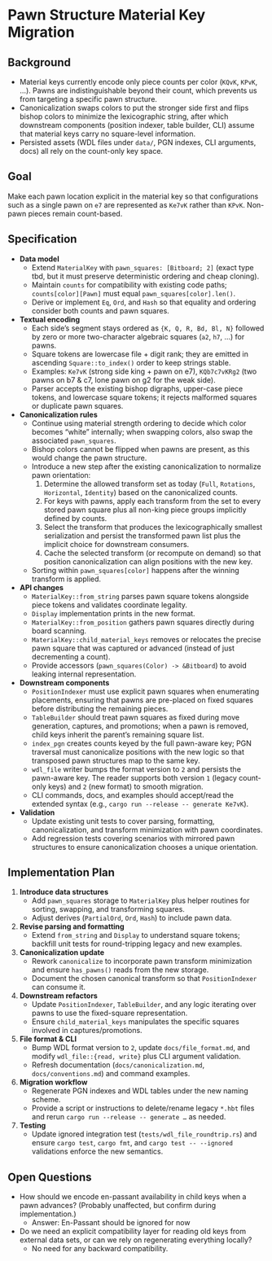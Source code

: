 # Pawn Structure Material Key Migration

## Background
- Material keys currently encode only piece counts per color (`KQvK`, `KPvK`, …). Pawns are indistinguishable beyond their count, which prevents us from targeting a specific pawn structure.
- Canonicalization swaps colors to put the stronger side first and flips bishop colors to minimize the lexicographic string, after which downstream components (position indexer, table builder, CLI) assume that material keys carry no square-level information.
- Persisted assets (WDL files under `data/`, PGN indexes, CLI arguments, docs) all rely on the count-only key space.

## Goal
Make each pawn location explicit in the material key so that configurations such as a single pawn on `e7` are represented as `Ke7vK` rather than `KPvK`. Non-pawn pieces remain count-based.

## Specification
- **Data model**
  - Extend `MaterialKey` with `pawn_squares: [Bitboard; 2]` (exact type tbd, but it must preserve deterministic ordering and cheap cloning).
  - Maintain `counts` for compatibility with existing code paths; `counts[color][Pawn]` must equal `pawn_squares[color].len()`.
  - Derive or implement `Eq`, `Ord`, and `Hash` so that equality and ordering consider both counts and pawn squares.
- **Textual encoding**
  - Each side’s segment stays ordered as `{K, Q, R, Bd, Bl, N}` followed by zero or more two-character algebraic squares (`a2`, `h7`, …) for pawns.
  - Square tokens are lowercase file + digit rank; they are emitted in ascending `Square::to_index()` order to keep strings stable.
  - Examples: `Ke7vK` (strong side king + pawn on e7), `KQb7c7vKRg2` (two pawns on b7 & c7, lone pawn on g2 for the weak side).
  - Parser accepts the existing bishop digraphs, upper-case piece tokens, and lowercase square tokens; it rejects malformed squares or duplicate pawn squares.
- **Canonicalization rules**
  - Continue using material strength ordering to decide which color becomes “white” internally; when swapping colors, also swap the associated `pawn_squares`.
  - Bishop colors cannot be flipped when pawns are present, as this would change the pawn structure.
  - Introduce a new step after the existing canonicalization to normalize pawn orientation:
    1. Determine the allowed transform set as today (`Full`, `Rotations`, `Horizontal`, `Identity`) based on the canonicalized counts.
    2. For keys with pawns, apply each transform from the set to every stored pawn square plus all non-king piece groups implicitly defined by counts.
    3. Select the transform that produces the lexicographically smallest serialization and persist the transformed pawn list plus the implicit choice for downstream consumers.
    4. Cache the selected transform (or recompute on demand) so that position canonicalization can align positions with the new key.
  - Sorting within `pawn_squares[color]` happens after the winning transform is applied.
- **API changes**
  - `MaterialKey::from_string` parses pawn square tokens alongside piece tokens and validates coordinate legality.
  - `Display` implementation prints in the new format.
  - `MaterialKey::from_position` gathers pawn squares directly during board scanning.
  - `MaterialKey::child_material_keys` removes or relocates the precise pawn square that was captured or advanced (instead of just decrementing a count).
  - Provide accessors (`pawn_squares(Color) -> &Bitboard`) to avoid leaking internal representation.
- **Downstream components**
  - `PositionIndexer` must use explicit pawn squares when enumerating placements, ensuring that pawns are pre-placed on fixed squares before distributing the remaining pieces.
  - `TableBuilder` should treat pawn squares as fixed during move generation, captures, and promotions; when a pawn is removed, child keys inherit the parent’s remaining square list.
  - `index_pgn` creates counts keyed by the full pawn-aware key; PGN traversal must canonicalize positions with the new logic so that transposed pawn structures map to the same key.
  - `wdl_file` writer bumps the format version to `2` and persists the pawn-aware key. The reader supports both version `1` (legacy count-only keys) and `2` (new format) to smooth migration.
  - CLI commands, docs, and examples should accept/read the extended syntax (e.g., `cargo run --release -- generate Ke7vK`).
- **Validation**
  - Update existing unit tests to cover parsing, formatting, canonicalization, and transform minimization with pawn coordinates.
  - Add regression tests covering scenarios with mirrored pawn structures to ensure canonicalization chooses a unique orientation.

## Implementation Plan
1. **Introduce data structures**
   - Add `pawn_squares` storage to `MaterialKey` plus helper routines for sorting, swapping, and transforming squares.
   - Adjust derives (`PartialOrd`, `Ord`, `Hash`) to include pawn data.
2. **Revise parsing and formatting**
   - Extend `from_string` and `Display` to understand square tokens; backfill unit tests for round-tripping legacy and new examples.
3. **Canonicalization update**
   - Rework `canonicalize` to incorporate pawn transform minimization and ensure `has_pawns()` reads from the new storage.
   - Document the chosen canonical transform so that `PositionIndexer` can consume it.
4. **Downstream refactors**
   - Update `PositionIndexer`, `TableBuilder`, and any logic iterating over pawns to use the fixed-square representation.
   - Ensure `child_material_keys` manipulates the specific squares involved in captures/promotions.
5. **File format & CLI**
   - Bump WDL format version to `2`, update `docs/file_format.md`, and modify `wdl_file::{read, write}` plus CLI argument validation.
   - Refresh documentation (`docs/canonicalization.md`, `docs/conventions.md`) and command examples.
6. **Migration workflow**
   - Regenerate PGN indexes and WDL tables under the new naming scheme.
   - Provide a script or instructions to delete/rename legacy `*.hbt` files and rerun `cargo run --release -- generate …` as needed.
7. **Testing**
   - Update ignored integration test (`tests/wdl_file_roundtrip.rs`) and ensure `cargo test`, `cargo fmt`, and `cargo test -- --ignored` validations enforce the new semantics.

## Open Questions
- How should we encode en-passant availability in child keys when a pawn advances? (Probably unaffected, but confirm during implementation.)
  - Answer: En-Passant should be ignored for now
- Do we need an explicit compatibility layer for reading old keys from external data sets, or can we rely on regenerating everything locally?
  - No need for any backward compatibility.
